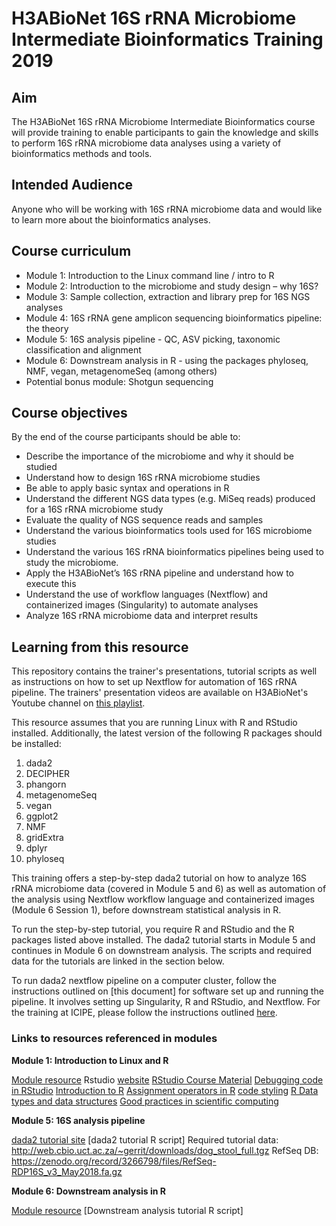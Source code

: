 # H3ABioNet 16S rRNA Microbiome Intermediate Bioinformatics Training 2019

## Aim
The H3ABioNet 16S rRNA Microbiome Intermediate Bioinformatics course will provide
training to enable participants to gain the knowledge and skills to perform 16S rRNA
microbiome data analyses using a variety of bioinformatics methods and tools.

## Intended Audience
Anyone who will be working with 16S rRNA microbiome data and would like to learn more
about the bioinformatics analyses.

## Course curriculum
* Module 1: Introduction to the Linux command line / intro to R
* Module 2: Introduction to the microbiome and study design – why 16S?
* Module 3: Sample collection, extraction and library prep for 16S NGS analyses
* Module 4: 16S rRNA gene amplicon sequencing bioinformatics pipeline: the theory
* Module 5: 16S analysis pipeline - QC, ASV picking, taxonomic classification and
alignment
* Module 6: Downstream analysis in R - using the packages phyloseq, NMF, vegan,
metagenomeSeq (among others)
* Potential bonus module: Shotgun sequencing    

## Course objectives
By the end of the course participants should be able to:

* Describe the importance of the microbiome and why it should be studied
* Understand how to design 16S rRNA microbiome studies
* Be able to apply basic syntax and operations in R
* Understand the different NGS data types (e.g. MiSeq reads) produced for a 16S rRNA
microbiome study
* Evaluate the quality of NGS sequence reads and samples
* Understand the various bioinformatics tools used for 16S microbiome studies
* Understand the various 16S rRNA bioinformatics pipelines being used to study the
microbiome.
* Apply the H3ABioNet’s 16S rRNA pipeline and understand how to execute this
* Understand the use of workflow languages (Nextflow) and containerized images
(Singularity) to automate analyses
* Analyze 16S rRNA microbiome data and interpret results

## Learning from this resource
This repository contains the trainer's presentations, tutorial scripts as well as instructions on how to set up Nextflow for automation of 16S rRNA pipeline. The trainers' presentation videos are available on H3ABioNet's Youtube channel on [this playlist](https://www.youtube.com/playlist?list=PLcQ0XMykNhCRG4539nSgLtUJkjVrTwOpg).

This resource assumes that you are running Linux with R and RStudio installed. Additionally, the latest version of the following R packages should be installed:

1. dada2
2. DECIPHER
3. phangorn
4. metagenomeSeq
5. vegan
6. ggplot2
7. NMF
8. gridExtra
9. dplyr
10. phyloseq


This training offers a step-by-step dada2 tutorial on how to analyze 16S rRNA microbiome data (covered in Module 5 and 6) as well as automation of the analysis using Nextflow workflow language and containerized images (Module 6 Session 1), before downstream statistical analysis in R.

To run the step-by-step tutorial, you require R and RStudio and the R packages listed above installed. The dada2 tutorial starts in Module 5 and continues in Module 6 on downstream analysis. The scripts and required data for the tutorials are linked in the section below.

To run dada2 nextflow pipeline on a computer cluster, follow the instructions outlined on [this document] for software set up and running the pipeline. It involves setting up Singularity, R and RStudio, and Nextflow. For the training at ICIPE, please follow the instructions outlined [here](https://github.com/mbbu/intbt_2019/blob/master/testing_nextflow_pipeline.md). 

### Links to resources referenced in modules

**Module 1: Introduction to Linux and R**

[Module resource](https://kviljoen.github.io/H3ABioNet_R/)
Rstudio [website](https://rstudio.com/)
[RStudio Course Material](https://datacarpentry.org/R-ecology-lesson/00-before-we-start.html#knowing_your_way_around_rstudio)
[Debugging code in RStudio](https://resources.rstudio.com/wistia-rstudio-essentials-2/rstudioessentialsprogrammingpart2-2)
[Introduction to R](https://datacarpentry.org/R-ecology-lesson/01-intro-to-r.html)
[Assignment operators in R](https://renkun.me/2014/01/28/difference-between-assignment-operators-in-r/)
[code styling](https://style.tidyverse.org)
[R Data types and data structures](https://swcarpentry.github.io/r-novice-inflammation/13-supp-data-structures/)
[Good practices in scientific computing](https://journals.plos.org/ploscompbiol/article?id=10.1371/journal.pcbi.1005510)

**Module 5: 16S analysis pipeline**

[dada2 tutorial site](https://iallali.github.io/DADA2_pipeline/16SrRNA_DADA2_pipeline.html)
[dada2 tutorial R script]
Required tutorial data: http://web.cbio.uct.ac.za/~gerrit/downloads/dog_stool_full.tgz
RefSeq DB: https://zenodo.org/record/3266798/files/RefSeq-RDP16S_v3_May2018.fa.gz

**Module 6: Downstream analysis in R**

[Module resource](https://kviljoen.github.io/H3ABioNet_16S/)
[Downstream analysis tutorial R script]


  
  








